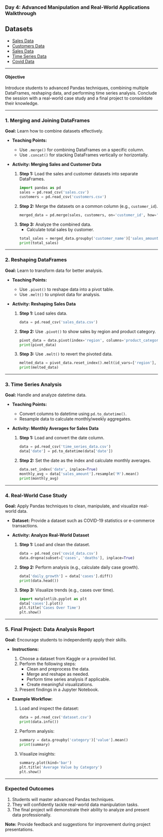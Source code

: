 ### Day 4: Advanced Manipulation and Real-World Applications Walkthrough

## Datasets 
- [Sales Data](sales.csv)
- [Customers Data](customers.csv)
- [Sales Data](sales_data.csv)
- [Time Series Data](time_series_data.csv)
- [Covid Data](covid_data.csv)

---

#### **Objective**
Introduce students to advanced Pandas techniques, combining multiple DataFrames, reshaping data, and performing time series analysis. Conclude the session with a real-world case study and a final project to consolidate their knowledge.

---

### **1. Merging and Joining DataFrames**
**Goal:** Learn how to combine datasets effectively.

- **Teaching Points:**
  - Use `.merge()` for combining DataFrames on a specific column.
  - Use `.concat()` for stacking DataFrames vertically or horizontally.

- **Activity: Merging Sales and Customer Data**
  1. **Step 1:** Load the sales and customer datasets into separate DataFrames.
     ```python
     import pandas as pd
     sales = pd.read_csv('sales.csv')
     customers = pd.read_csv('customers.csv')
     ```
  2. **Step 2:** Merge the datasets on a common column (e.g., `customer_id`).
     ```python
     merged_data = pd.merge(sales, customers, on='customer_id', how='inner')
     ```
  3. **Step 3:** Analyze the combined data.
     - Calculate total sales by customer.
     ```python
     total_sales = merged_data.groupby('customer_name')['sales_amount'].sum()
     print(total_sales)
     ```

---

### **2. Reshaping DataFrames**
**Goal:** Learn to transform data for better analysis.

- **Teaching Points:**
  - Use `.pivot()` to reshape data into a pivot table.
  - Use `.melt()` to unpivot data for analysis.

- **Activity: Reshaping Sales Data**
  1. **Step 1:** Load sales data.
     ```python
     data = pd.read_csv('sales_data.csv')
     ```
  2. **Step 2:** Use `.pivot()` to show sales by region and product category.
     ```python
     pivot_data = data.pivot(index='region', columns='product_category', values='sales_amount')
     print(pivot_data)
     ```
  3. **Step 3:** Use `.melt()` to revert the pivoted data.
     ```python
     melted_data = pivot_data.reset_index().melt(id_vars=['region'], var_name='product_category', value_name='sales_amount')
     print(melted_data)
     ```

---

### **3. Time Series Analysis**
**Goal:** Handle and analyze datetime data.

- **Teaching Points:**
  - Convert columns to datetime using `pd.to_datetime()`.
  - Resample data to calculate monthly/weekly aggregates.

- **Activity: Monthly Averages for Sales Data**
  1. **Step 1:** Load and convert the date column.
     ```python
     data = pd.read_csv('time_series_data.csv')
     data['date'] = pd.to_datetime(data['date'])
     ```
  2. **Step 2:** Set the date as the index and calculate monthly averages.
     ```python
     data.set_index('date', inplace=True)
     monthly_avg = data['sales_amount'].resample('M').mean()
     print(monthly_avg)
     ```

---

### **4. Real-World Case Study**
**Goal:** Apply Pandas techniques to clean, manipulate, and visualize real-world data.

- **Dataset:** Provide a dataset such as COVID-19 statistics or e-commerce transactions.

- **Activity: Analyze Real-World Dataset**
  1. **Step 1:** Load and clean the dataset.
     ```python
     data = pd.read_csv('covid_data.csv')
     data.dropna(subset=['cases', 'deaths'], inplace=True)
     ```
  2. **Step 2:** Perform analysis (e.g., calculate daily case growth).
     ```python
     data['daily_growth'] = data['cases'].diff()
     print(data.head())
     ```
  3. **Step 3:** Visualize trends (e.g., cases over time).
     ```python
     import matplotlib.pyplot as plt
     data['cases'].plot()
     plt.title('Cases Over Time')
     plt.show()
     ```

---

### **5. Final Project: Data Analysis Report**
**Goal:** Encourage students to independently apply their skills.

- **Instructions:**
  1. Choose a dataset from Kaggle or a provided list.
  2. Perform the following steps:
     - Clean and preprocess the data.
     - Merge and reshape as needed.
     - Perform time series analysis if applicable.
     - Create meaningful visualizations.
  3. Present findings in a Jupyter Notebook.

- **Example Workflow:**
  1. Load and inspect the dataset:
     ```python
     data = pd.read_csv('dataset.csv')
     print(data.info())
     ```
  2. Perform analysis:
     ```python
     summary = data.groupby('category')['value'].mean()
     print(summary)
     ```
  3. Visualize insights:
     ```python
     summary.plot(kind='bar')
     plt.title('Average Value by Category')
     plt.show()
     ```

---

### **Expected Outcomes**
1. Students will master advanced Pandas techniques.
2. They will confidently tackle real-world data manipulation tasks.
3. The final project will demonstrate their ability to analyze and present data professionally.

**Note:** Provide feedback and suggestions for improvement during project presentations.